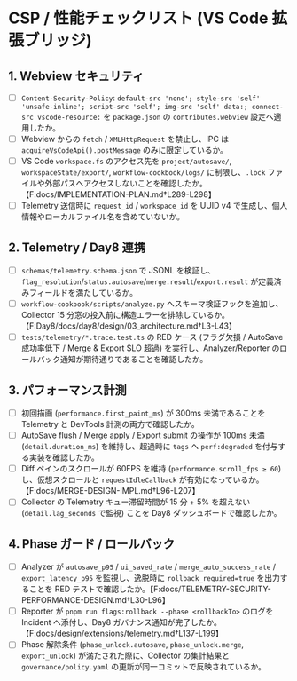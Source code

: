 # CSP / 性能チェックリスト (VS Code 拡張ブリッジ)

## 1. Webview セキュリティ
- [ ] `Content-Security-Policy`: `default-src 'none'; style-src 'self' 'unsafe-inline'; script-src 'self'; img-src 'self' data:; connect-src vscode-resource:` を `package.json` の `contributes.webview` 設定へ適用したか。
- [ ] Webview からの `fetch` / `XMLHttpRequest` を禁止し、IPC は `acquireVsCodeApi().postMessage` のみに限定しているか。
- [ ] VS Code `workspace.fs` のアクセス先を `project/autosave/`, `workspaceState/export/`, `workflow-cookbook/logs/` に制限し、`.lock` ファイルや外部パスへアクセスしないことを確認したか。【F:docs/IMPLEMENTATION-PLAN.md†L289-L298】
- [ ] Telemetry 送信時に `request_id` / `workspace_id` を UUID v4 で生成し、個人情報やローカルファイル名を含めていないか。

## 2. Telemetry / Day8 連携
- [ ] `schemas/telemetry.schema.json` で JSONL を検証し、`flag_resolution`/`status.autosave`/`merge.result`/`export.result` が定義済みフィールドを満たしているか。
- [ ] `workflow-cookbook/scripts/analyze.py` へスキーマ検証フックを追加し、Collector 15 分窓の投入前に構造エラーを排除しているか。【F:Day8/docs/day8/design/03_architecture.md†L3-L43】
- [ ] `tests/telemetry/*.trace.test.ts` の RED ケース (フラグ欠損 / AutoSave 成功率低下 / Merge & Export SLO 超過) を実行し、Analyzer/Reporter のロールバック通知が期待通りであることを確認したか。

## 3. パフォーマンス計測
- [ ] 初回描画 (`performance.first_paint_ms`) が 300ms 未満であることを Telemetry と DevTools 計測の両方で確認したか。
- [ ] AutoSave flush / Merge apply / Export submit の操作が 100ms 未満 (`detail.duration_ms`) を維持し、超過時に `tags` へ `perf:degraded` を付与する実装を確認したか。
- [ ] Diff ペインのスクロールが 60FPS を維持 (`performance.scroll_fps ≥ 60`) し、仮想スクロールと `requestIdleCallback` が有効になっているか。【F:docs/MERGE-DESIGN-IMPL.md†L96-L207】
- [ ] Collector の Telemetry キュー滞留時間が 15 分 + 5% を超えない (`detail.lag_seconds` で監視) ことを Day8 ダッシュボードで確認したか。

## 4. Phase ガード / ロールバック
- [ ] Analyzer が `autosave_p95` / `ui_saved_rate` / `merge_auto_success_rate` / `export_latency_p95` を監視し、逸脱時に `rollback_required=true` を出力することを RED テストで確認したか。【F:docs/TELEMETRY-SECURITY-PERFORMANCE-DESIGN.md†L30-L96】
- [ ] Reporter が `pnpm run flags:rollback --phase <rollbackTo>` のログを Incident へ添付し、Day8 ガバナンス通知が完了したか。【F:docs/design/extensions/telemetry.md†L137-L199】
- [ ] Phase 解除条件 (`phase_unlock.autosave`, `phase_unlock.merge`, `export_unlock`) が満たされた際に、Collector の集計結果と `governance/policy.yaml` の更新が同一コミットで反映されているか。
